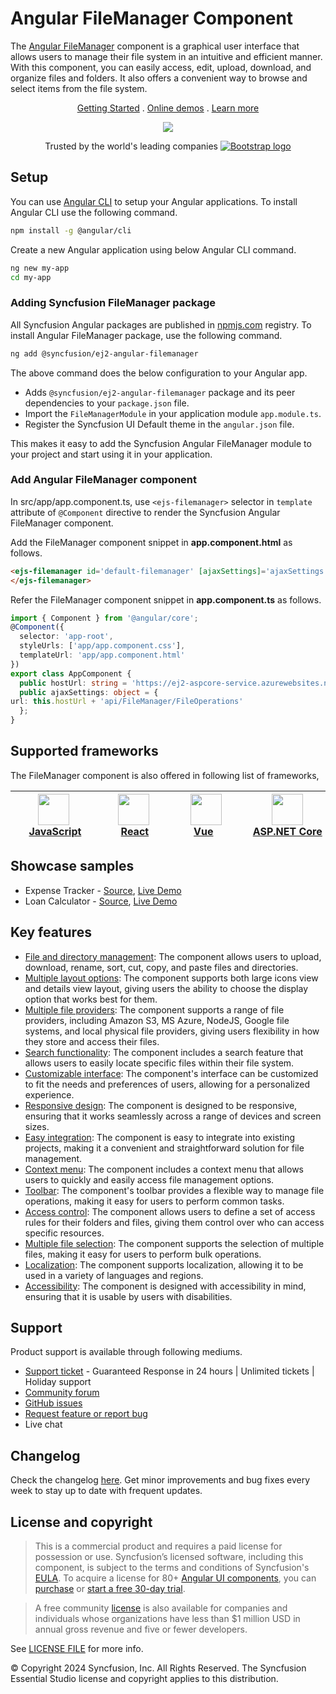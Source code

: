 # Angular FileManager Component

The [Angular FileManager](https://www.syncfusion.com/angular-components/angular-file-manager?utm_source=npm&utm_medium=listing&utm_campaign=angular-filemanager-npm) component is a graphical user interface that allows users to manage their file system in an intuitive and efficient manner. With this component, you can easily access, edit, upload, download, and organize files and folders. It also offers a convenient way to browse and select items from the file system.

<p align="center">
   <a href="https://ej2.syncfusion.com/angular/documentation/file-manager/getting-started/?utm_source=npm&utm_medium=listing&utm_campaign=angular-filemanager-npm">Getting Started</a> .
   <a href="https://ej2.syncfusion.com/angular/demos/?utm_source=npm&utm_medium=listing&utm_campaign=angular-filemanager-npm#/material/file-manager/overview">Online demos</a> .
   <a href="https://www.syncfusion.com/angular-components/angular-file-manager?utm_source=npm&utm_medium=listing&utm_campaign=angular-filemanager-npm">Learn more</a>
</p>

<p align="center">
<img src="https://raw.githubusercontent.com/SyncfusionExamples/nuget-img/master/angular/angular-filemanager.png">
</P>

<p align="center">
Trusted by the world's leading companies
  <a href="https://www.syncfusion.com/">
    <img src="https://raw.githubusercontent.com/SyncfusionExamples/nuget-img/master/syncfusion/syncfusion-trusted-companies.webp" alt="Bootstrap logo">
  </a>
</p>

## Setup

You can use [Angular CLI](https://github.com/angular/angular-cli) to setup your Angular applications. To install Angular CLI use the following command.

```bash
npm install -g @angular/cli
```

Create a new Angular application using below Angular CLI command.

```bash
ng new my-app
cd my-app
```

### Adding Syncfusion FileManager package

All Syncfusion Angular packages are published in [npmjs.com](https://www.npmjs.com/~syncfusionorg) registry. To install Angular FileManager package, use the following command.

```bash
ng add @syncfusion/ej2-angular-filemanager
```

The above command does the below configuration to your Angular app.

* Adds `@syncfusion/ej2-angular-filemanager` package and its peer dependencies to your `package.json` file.
* Import the `FileManagerModule` in your application module `app.module.ts`.
* Register the Syncfusion UI Default theme in the `angular.json` file.

This makes it easy to add the Syncfusion Angular FileManager module to your project and start using it in your application.

### Add Angular FileManager component

In src/app/app.component.ts, use `<ejs-filemanager>` selector in `template` attribute of  `@Component` directive to render the Syncfusion Angular FileManager component.

Add the FileManager component snippet in **app.component.html** as follows.

```html
<ejs-filemanager id='default-filemanager' [ajaxSettings]='ajaxSettings'>
</ejs-filemanager>
```

Refer the FileManager component snippet in **app.component.ts** as follows.

```typescript
import { Component } from '@angular/core';
@Component({
  selector: 'app-root',
  styleUrls: ['app/app.component.css'],
  templateUrl: 'app/app.component.html'
})
export class AppComponent {
  public hostUrl: string = 'https://ej2-aspcore-service.azurewebsites.net/';
  public ajaxSettings: object = {
url: this.hostUrl + 'api/FileManager/FileOperations'
  };
}
```

## Supported frameworks

The FileManager component is also offered in following list of frameworks,

| [<img src="https://ej2.syncfusion.com/github/images/js.svg" height="50" />](https://www.syncfusion.com/javascript-ui-controls?utm_medium=listing&utm_source=github)<br/>&nbsp;&nbsp;&nbsp;&nbsp;&nbsp;[JavaScript](https://www.syncfusion.com/javascript-ui-controls?utm_medium=listing&utm_source=github)&nbsp;&nbsp;&nbsp;&nbsp; | [<img src="https://ej2.syncfusion.com/github/images/react.svg"  height="50" />](https://www.syncfusion.com/react-ui-components?utm_medium=listing&utm_source=github)<br/>&nbsp;&nbsp;&nbsp;&nbsp;&nbsp;&nbsp;&nbsp;[React](https://www.syncfusion.com/react-ui-components?utm_medium=listing&utm_source=github)&nbsp;&nbsp;&nbsp;&nbsp;&nbsp;&nbsp; | [<img src="https://ej2.syncfusion.com/github/images/vue.svg" height="50" />](https://www.syncfusion.com/vue-ui-components?utm_medium=listing&utm_source=github)<br/>&nbsp;&nbsp;&nbsp;&nbsp;&nbsp;&nbsp;&nbsp;[Vue](https://www.syncfusion.com/vue-ui-components?utm_medium=listing&utm_source=github)&nbsp;&nbsp;&nbsp;&nbsp;&nbsp;&nbsp;&nbsp;&nbsp;&nbsp; | [<img src="https://ej2.syncfusion.com/github/images/netcore.svg" height="50" />](https://www.syncfusion.com/aspnet-core-ui-controls?utm_medium=listing&utm_source=github)<br/>&nbsp;&nbsp;[ASP.NET&nbsp;Core](https://www.syncfusion.com/aspnet-core-ui-controls?utm_medium=listing&utm_source=github)&nbsp;&nbsp; | [<img src="https://ej2.syncfusion.com/github/images/netmvc.svg" height="50" />](https://www.syncfusion.com/aspnet-mvc-ui-controls?utm_medium=listing&utm_source=github)<br/>&nbsp;&nbsp;[ASP.NET&nbsp;MVC](https://www.syncfusion.com/aspnet-mvc-ui-controls?utm_medium=listing&utm_source=github)&nbsp;&nbsp; | 
| :-----: | :-----: | :-----: | :-----: | :-----: |

## Showcase samples

* Expense Tracker - [Source](https://github.com/syncfusion/ej2-showcase-angular-expensetracker?utm_source=npm&utm_medium=listing&utm_campaign=angular-filemanager-npm), [Live Demo](https://ej2.syncfusion.com/showcase/angular/expensetracker/#/dashboard?utm_source=npm&utm_medium=listing&utm_campaign=angular-filemanager-npm)
* Loan Calculator - [Source](https://github.com/syncfusion/ej2-sample-ng-loancalculator?utm_source=npm&utm_medium=listing&utm_campaign=angular-filemanager-npm), [Live Demo](https://ej2.syncfusion.com/showcase/angular/loancalculator/?utm_source=npm&utm_medium=listing&utm_campaign=angular-filemanager-npm)

## Key features
 
* [File and directory management](https://ej2.syncfusion.com/angular/demos/?utm_source=npm&utm_medium=listing&utm_campaign=angular-file-manager-npm#/bootstrap5/file-manager/directory-upload): The component allows users to upload, download, rename, sort, cut, copy, and paste files and directories.
* [Multiple layout options](https://ej2.syncfusion.com/angular/documentation/file-manager/user-interface/?utm_source=npm&utm_medium=listing&utm_campaign=angular-file-manager-npm#view): The component supports both large icons view and details view layout, giving users the ability to choose the display option that works best for them.
* [Multiple file providers](https://ej2.syncfusion.com/angular/demos/?utm_source=npm&utm_medium=listing&utm_campaign=angular-file-manager-npm#/bootstrap5/file-manager/azure-service): The component supports a range of file providers, including Amazon S3, MS Azure, NodeJS, Google file systems, and local physical file providers, giving users flexibility in how they store and access their files.
* [Search functionality](https://ej2.syncfusion.com/angular/documentation/file-manager/file-operations/?utm_source=npm&utm_medium=listing&utm_campaign=angular-file-manager-npm#search): The component includes a search feature that allows users to easily locate specific files within their file system.
* [Customizable interface](https://ej2.syncfusion.com/angular/demos/?utm_source=npm&utm_medium=listing&utm_campaign=angular-file-manager-npm#/bootstrap5/file-manager/custom): The component's interface can be customized to fit the needs and preferences of users, allowing for a personalized experience.
* [Responsive design](https://ej2.syncfusion.com/angular/demos/?utm_source=npm&utm_medium=listing&utm_campaign=angular-file-manager-npm#/bootstrap5/file-manager/overview): The component is designed to be responsive, ensuring that it works seamlessly across a range of devices and screen sizes.
* [Easy integration](https://ej2.syncfusion.com/angular/documentation/file-manager/getting-started/?utm_source=npm&utm_medium=listing&utm_campaign=angular-file-manager-npm): The component is easy to integrate into existing projects, making it a convenient and straightforward solution for file management.
* [Context menu](https://ej2.syncfusion.com/angular/documentation/file-manager/user-interface/?utm_source=npm&utm_medium=listing&utm_campaign=angular-file-manager-npm#context-menu): The component includes a context menu that allows users to quickly and easily access file management options.
* [Toolbar](https://ej2.syncfusion.com/angular/documentation/file-manager/user-interface/?utm_source=npm&utm_medium=listing&utm_campaign=angular-file-manager-npm#toolbar): The component's toolbar provides a flexible way to manage file operations, making it easy for users to perform common tasks.
* [Access control](https://ej2.syncfusion.com/angular/documentation/file-manager/access-control/?utm_source=npm&utm_medium=listing&utm_campaign=angular-file-manager-npm): The component allows users to define a set of access rules for their folders and files, giving them control over who can access specific resources.
* [Multiple file selection](https://ej2.syncfusion.com/angular/documentation/file-manager/multiple-selection/?utm_source=npm&utm_medium=listing&utm_campaign=angular-file-manager-npm): The component supports the selection of multiple files, making it easy for users to perform bulk operations.
* [Localization](https://ej2.syncfusion.com/angular/documentation/file-manager/localization/?utm_source=npm&utm_medium=listing&utm_campaign=angular-file-manager-npm): The component supports localization, allowing it to be used in a variety of languages and regions.
* [Accessibility](https://ej2.syncfusion.com/angular/documentation/file-manager/accessibility/?utm_source=npm&utm_medium=listing&utm_campaign=angular-file-manager-npm): The component is designed with accessibility in mind, ensuring that it is usable by users with disabilities.

## Support

Product support is available through following mediums.

* [Support ticket](https://support.syncfusion.com/support/tickets/create) - Guaranteed Response in 24 hours | Unlimited tickets | Holiday support
* [Community forum](https://www.syncfusion.com/forums/angular-js2?utm_source=npm&utm_medium=listing&utm_campaign=angular-filemanager-npm)
* [GitHub issues](https://github.com/syncfusion/ej2-angular-ui-components/issues/new)
* [Request feature or report bug](https://www.syncfusion.com/feedback/angular?utm_source=npm&utm_medium=listing&utm_campaign=angular-filemanager-npm)
* Live chat

## Changelog

Check the changelog [here](https://github.com/syncfusion/ej2-angular-ui-components/blob/master/components/filemanager/CHANGELOG.md?utm_source=npm&utm_campaign=filemanager). Get minor improvements and bug fixes every week to stay up to date with frequent updates.

## License and copyright

> This is a commercial product and requires a paid license for possession or use. Syncfusion’s licensed software, including this component, is subject to the terms and conditions of Syncfusion's [EULA](https://www.syncfusion.com/eula/es/). To acquire a license for 80+ [Angular UI components](https://www.syncfusion.com/angular-components), you can [purchase](https://www.syncfusion.com/sales/products) or [start a free 30-day trial](https://www.syncfusion.com/account/manage-trials/start-trials).

> A free community [license](https://www.syncfusion.com/products/communitylicense) is also available for companies and individuals whose organizations have less than $1 million USD in annual gross revenue and five or fewer developers.

See [LICENSE FILE](https://github.com/syncfusion/ej2-angular-ui-components/blob/master/license?utm_source=npm&utm_campaign=filemanager) for more info.

© Copyright 2024 Syncfusion, Inc. All Rights Reserved. The Syncfusion Essential Studio license and copyright applies to this distribution.